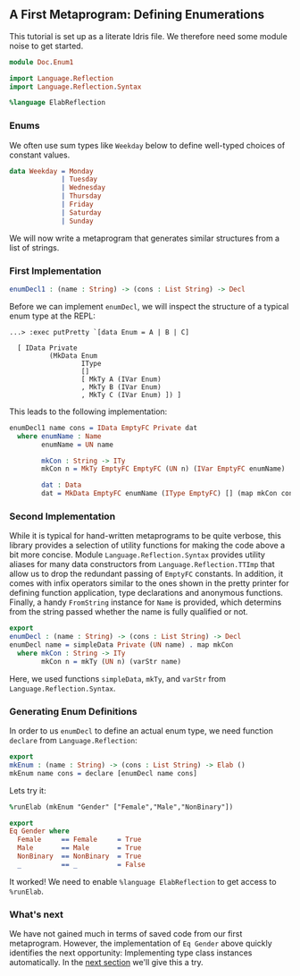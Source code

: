 ## A First Metaprogram: Defining Enumerations

This tutorial is set up as a literate Idris file. We
therefore need some module noise to get started.

```idris
module Doc.Enum1

import Language.Reflection
import Language.Reflection.Syntax

%language ElabReflection
```

### Enums

We often use sum types like `Weekday` below to define
well-typed choices of constant values.

```idris
data Weekday = Monday
             | Tuesday
             | Wednesday
             | Thursday
             | Friday
             | Saturday
             | Sunday
```

We will now write a metaprogram that generates similar
structures from a list of strings.

### First Implementation

```idris
enumDecl1 : (name : String) -> (cons : List String) -> Decl
```

Before we can implement `enumDecl`, we will inspect the
structure of a typical enum type at the REPL:

```
...> :exec putPretty `[data Enum = A | B | C]

  [ IData Private
          (MkData Enum
                  IType
                  []
                  [ MkTy A (IVar Enum)
                  , MkTy B (IVar Enum)
                  , MkTy C (IVar Enum) ]) ]

```

This leads to the following implementation:

```idris
enumDecl1 name cons = IData EmptyFC Private dat
  where enumName : Name
        enumName = UN name

        mkCon : String -> ITy
        mkCon n = MkTy EmptyFC EmptyFC (UN n) (IVar EmptyFC enumName)

        dat : Data
        dat = MkData EmptyFC enumName (IType EmptyFC) [] (map mkCon cons)
```

### Second Implementation

While it is typical for hand-written metaprograms to be
quite verbose, this library provides a selection of
utility functions for making the code above a bit more
concise. Module `Language.Reflection.Syntax` provides utility
aliases for many data constructors from `Language.Reflection.TTImp`
that allow us to drop the redundant passing of `EmptyFC`
constants. In addition, it comes with infix operators
similar to the ones shown in the pretty printer for
defining function application, type declarations and
anonymous functions. Finally, a handy `FromString`
instance for `Name` is provided, which determins from
the string passed whether the name is fully qualified or not.

```idris
export
enumDecl : (name : String) -> (cons : List String) -> Decl
enumDecl name = simpleData Private (UN name) . map mkCon
  where mkCon : String -> ITy
        mkCon n = mkTy (UN n) (varStr name)
```

Here, we used functions `simpleData`, `mkTy`, and `varStr`
from `Language.Reflection.Syntax`.

### Generating Enum Definitions

In order to us `enumDecl` to define an actual enum type,
we need function `declare` from `Language.Reflection`:

```idris
export
mkEnum : (name : String) -> (cons : List String) -> Elab ()
mkEnum name cons = declare [enumDecl name cons]
```

Lets try it:

```idris
%runElab (mkEnum "Gender" ["Female","Male","NonBinary"])

export
Eq Gender where
  Female     == Female     = True
  Male       == Male       = True
  NonBinary  == NonBinary  = True
  _          == _          = False
```

It worked! We need to enable `%language ElabReflection` to
get access to `%runElab`.

### What's next

We have not gained much in terms of saved code from our
first metaprogram. However, the implementation of `Eq Gender`
above quickly identifies the next opportunity: Implementing
type class instances automatically. In the [next section](Enum2.md)
we'll give this a try.
